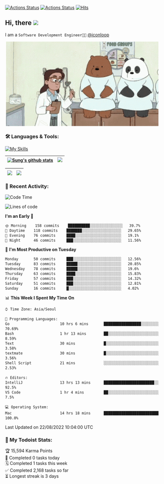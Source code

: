 
[![Actions Status](https://github.com/ddok2/ddok2/workflows/Todoist%20Readme/badge.svg)](https://github.com/ddok2/ddok2/actions)
[![Actions Status](https://github.com/ddok2/ddok2/workflows/wakatime-stats/badge.svg)](https://github.com/ddok2/ddok2/actions)
[![Hits](https://hits.seeyoufarm.com/api/count/incr/badge.svg?url=https%3A%2F%2Fgithub.com%2Fddok2&count_bg=%23FF9595&title_bg=%23555555&icon=github.svg&icon_color=%23FFFFFF&title=hits&edge_flat=false)](https://hits.seeyoufarm.com)

<!-- ![visitors](https://visitor-badge.laobi.icu/badge?page_id=ddok2.ddok2) -->
## Hi, there <img src="https://raw.githubusercontent.com/MartinHeinz/MartinHeinz/master/wave.gif" width="3%">

I am a `Software Development Engineer🧑‍💻` [@iconloop](https://github.com/iconloop)


<p align="center">
    <img align="center" alt="GIF" src="img/debugging.gif" />
</p>


### 🛠 Languages & Tools:

[![My Skills](https://skillicons.dev/icons?i=go,js,ts,py,express,react,svelte,jquery,pug,mongodb,mysql,redis,aws,docker,kubernetes)](https://skillicons.dev)


| <a href="https://github.com/ddok2"><img align="center" src="https://github-readme-stats.vercel.app/api?username=ddok2&show_icons=true&include_all_commits=true&count_private=true&theme=buefy&hide_border=true" alt="Sung's github stats" /></a> | <a href="https://github.com/ddok2"><img src="http://github-readme-streak-stats.herokuapp.com?user=ddok2&hide_border=true" /></a> |
| ------------- |------------- |


| <a href="https://github.com/ddok2"><img align="center" src="https://github-readme-stats.vercel.app/api/top-langs/?username=ddok2&theme=buefy&hide=html,css&hide_border=true" /></a> | <a href="https://github.com/ddok2"><img align="center" src="https://activity-graph.herokuapp.com/graph?username=ddok2&theme=github&hide_border=true" height="250" /></a> |
| ------------- |--------------------------------------------------------------------------------------------------------------------------------------------------------------------------|


<!-- <details open>
    <summary>📈 My GitHub Stats</summary>
    <p align="center">
        <a href="https://github.com/ddok2">
            <img align="center" src="https://github-readme-stats.vercel.app/api?username=ddok2&show_icons=true&include_all_commits=true&count_private=true&theme=buefy&hide_border=true" alt="Sung's github stats" />
        </a>
    </p>
</details>
<details>
    <summary>💬 Top Languages</summary>
    <p align="center"> 
        <a href="https://github.com/ddok2">
            <img align="center" src="https://github-readme-stats.vercel.app/api/top-langs/?username=ddok2&layout=compact&theme=buefy&hide=html,css&hide_border=true" />
        </a>
    </p>
</details> -->


### 🌈 Recent Activity:
<!--START_SECTION:waka-->
![Code Time](http://img.shields.io/badge/Code%20Time-1%2C698%20hrs%2040%20mins-blue)

![Lines of code](https://img.shields.io/badge/From%20Hello%20World%20I%27ve%20Written-285%20Thousand%20lines%20of%20code-blue)

**I'm an Early 🐤** 

```text
🌞 Morning    158 commits    ██████████░░░░░░░░░░░░░░░   39.7% 
🌆 Daytime    118 commits    ███████░░░░░░░░░░░░░░░░░░   29.65% 
🌃 Evening    76 commits     ████░░░░░░░░░░░░░░░░░░░░░   19.1% 
🌙 Night      46 commits     ███░░░░░░░░░░░░░░░░░░░░░░   11.56%

```
📅 **I'm Most Productive on Tuesday** 

```text
Monday       50 commits     ███░░░░░░░░░░░░░░░░░░░░░░   12.56% 
Tuesday      83 commits     █████░░░░░░░░░░░░░░░░░░░░   20.85% 
Wednesday    78 commits     █████░░░░░░░░░░░░░░░░░░░░   19.6% 
Thursday     63 commits     ████░░░░░░░░░░░░░░░░░░░░░   15.83% 
Friday       57 commits     ███░░░░░░░░░░░░░░░░░░░░░░   14.32% 
Saturday     51 commits     ███░░░░░░░░░░░░░░░░░░░░░░   12.81% 
Sunday       16 commits     █░░░░░░░░░░░░░░░░░░░░░░░░   4.02%

```


📊 **This Week I Spent My Time On** 

```text
⌚︎ Time Zone: Asia/Seoul

💬 Programming Languages: 
Go                       10 hrs 6 mins       █████████████████░░░░░░░░   70.69% 
Bash                     1 hr 13 mins        ██░░░░░░░░░░░░░░░░░░░░░░░   8.59% 
Text                     30 mins             █░░░░░░░░░░░░░░░░░░░░░░░░   3.58% 
textmate                 30 mins             █░░░░░░░░░░░░░░░░░░░░░░░░   3.56% 
Shell Script             21 mins             ░░░░░░░░░░░░░░░░░░░░░░░░░   2.53%

🔥 Editors: 
IntelliJ                 13 hrs 13 mins      ███████████████████████░░   92.5% 
VS Code                  1 hr 4 mins         ██░░░░░░░░░░░░░░░░░░░░░░░   7.5%

💻 Operating System: 
Mac                      14 hrs 18 mins      █████████████████████████   100.0%

```


 Last Updated on 22/08/2022 10:04:00 UTC
<!--END_SECTION:waka-->

### 🚧 My Todoist Stats:
<!-- TODO-IST:START -->
🏆  15,594 Karma Points           
🌸  Completed 0 tasks today           
🗓  Completed 1 tasks this week           
✅  Completed 2,168 tasks so far           
⏳  Longest streak is 3 days
<!-- TODO-IST:END -->

